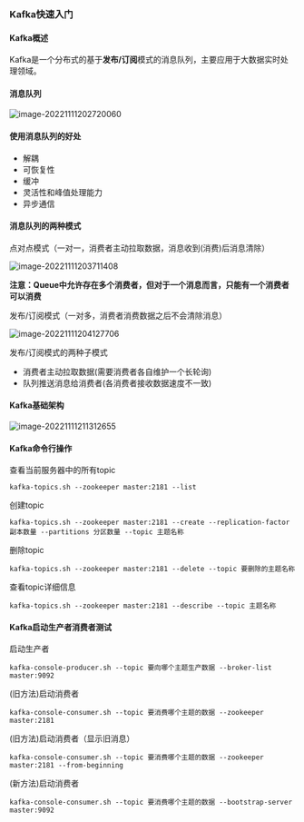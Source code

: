 ### Kafka快速入门

#### Kafka概述

Kafka是一个分布式的基于**发布/订阅**模式的消息队列，主要应用于大数据实时处理领域。

#### 消息队列

![image-20221111202720060](D:\学习\大数据\技能大赛\学习笔记\学习笔记截图\Kafka快速入门消息队列同步异步处理区别.png)

#### 使用消息队列的好处

- 解耦
- 可恢复性
- 缓冲
- 灵活性和峰值处理能力
- 异步通信

#### 消息队列的两种模式

点对点模式（一对一，消费者主动拉取数据，消息收到(消费)后消息清除）

![image-20221111203711408](D:\学习\大数据\技能大赛\学习笔记\学习笔记截图\kafka快速入门消息队列的点对点模式.png)

**注意：Queue中允许存在多个消费者，但对于一个消息而言，只能有一个消费者可以消费**

发布/订阅模式（一对多，消费者消费数据之后不会清除消息）

![image-20221111204127706](D:\学习\大数据\技能大赛\学习笔记\学习笔记截图\kafka快速入门消息队列的发布订阅模式.png)

发布/订阅模式的两种子模式

- 消费者主动拉取数据(需要消费者各自维护一个长轮询)
- 队列推送消息给消费者(各消费者接收数据速度不一致)

#### Kafka基础架构

![image-20221111211312655](D:\学习\大数据\技能大赛\学习笔记\学习笔记截图\Kafka快速入门Kafka基础架构.png)

#### Kafka命令行操作

查看当前服务器中的所有topic

````shell
kafka-topics.sh --zookeeper master:2181 --list
````

创建topic

````shell
kafka-topics.sh --zookeeper master:2181 --create --replication-factor 副本数量 --partitions 分区数量 --topic 主题名称
````

删除topic

````shell
kafka-topics.sh --zookeeper master:2181 --delete --topic 要删除的主题名称
````

查看topic详细信息

````shell
kafka-topics.sh --zookeeper master:2181 --describe --topic 主题名称
````

#### Kafka启动生产者消费者测试

启动生产者

````shell
kafka-console-producer.sh --topic 要向哪个主题生产数据 --broker-list master:9092
````

(旧方法)启动消费者

````shell
kafka-console-consumer.sh --topic 要消费哪个主题的数据 --zookeeper master:2181
````

(旧方法)启动消费者（显示旧消息）

````shell
kafka-console-consumer.sh --topic 要消费哪个主题的数据 --zookeeper master:2181 --from-beginning
````

(新方法)启动消费者

````shell
kafka-console-consumer.sh --topic 要消费哪个主题的数据 --bootstrap-server master:9092
````